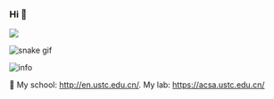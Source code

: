 
<!--
**qiaolian9/qiaolian9** is a ✨ _special_ ✨ repository because its `README.md` (this file) appears on your GitHub profile.

Here are some ideas to get you started:

- 🔭 I’m currently working on ...
- 🌱 I’m currently learning ...
- 👯 I’m looking to collaborate on ...
- 🤔 I’m looking for help with ...
- 💬 Ask me about ...
- 📫 How to reach me: ...
- 😄 Pronouns: ...
- ⚡ Fun fact: ...
-->
### Hi 👋
![](http://antzuhl.cn:4000/get/@qiaolian9.readme)

![snake gif](https://github.com/qiaolian9/qiaolian9/blob/output/github-contribution-grid-snake.svg)

![info](https://github-readme-stats.vercel.app/api?username=qiaolian9&show_icons=true&count_private=true&hide=prs&theme=dark)

👯 My school: http://en.ustc.edu.cn/. My lab: https://acsa.ustc.edu.cn/
